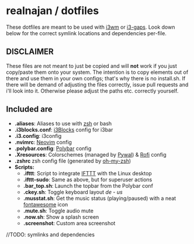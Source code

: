 # realnajan / dotfiles
These dotfiles are meant to be used with [i3wm](https://github.com/i3/i3) or [i3-gaps](https://github.com/Airblader/i3). 
Look down below for the correct symlink locations and dependencies per-file.

## DISCLAIMER
These files are not meant to just be copied and will **not** work if you just copy/paste them onto your system. 
The intention is to copy elements out of there and use them in your own configs; 
that's why there is no install.sh.
If there will be demand of adjusting the files correctly, issue pull requests and i'll look into it.
Otherwise please adjust the paths etc. correctly yourself.

## Included are
*   **.aliases**: Aliases to use with [zsh](https://www.zsh.org/) or bash
*   **.i3blocks.conf**: [i3Blocks](https://github.com/vivien/i3blocks) config for i3bar
*   **.i3.config**: i3config
*   **.nvimrc**: [Neovim](https://github.com/neovim/neovim) config
*   **.polybar.config**: [Polybar](https://github.com/jaagr/polybar) config
*   **.Xresources**: Colorschemes (managed by [Pywal](http://bit.ly/2OWFUEc)) & [Rofi](http://bit.ly/2FCprpr) config
*   **.zshrc** zsh config file (generated by [oh-my-zsh](https://github.com/robbyrussell/oh-my-zsh))
*   **Scripts:**
	*   **.ifttt**: Script to integrate [IFTTT](https://ifttt.com/discover) with the Linux desktop
	*   **.ifttt-sudo**: Same as above, but for superuser actions
	*   **.bar_top.sh**: Launch the topbar from the Polybar conf
	*   **.ckey.sh**: Toggle keyboard layout *de - us*
	*   **.musstat.sh**: Get the music status (playing/paused) with a neat [fontawesome](http://bit.ly/2A9dMsn) icon
	*   **.mute.sh**: Toggle audio mute
	*   **.now.sh**: Show a splash screen
	*   **.screenshot**: Custom area screenshot
	
//TODO: symlinks and dependencies
